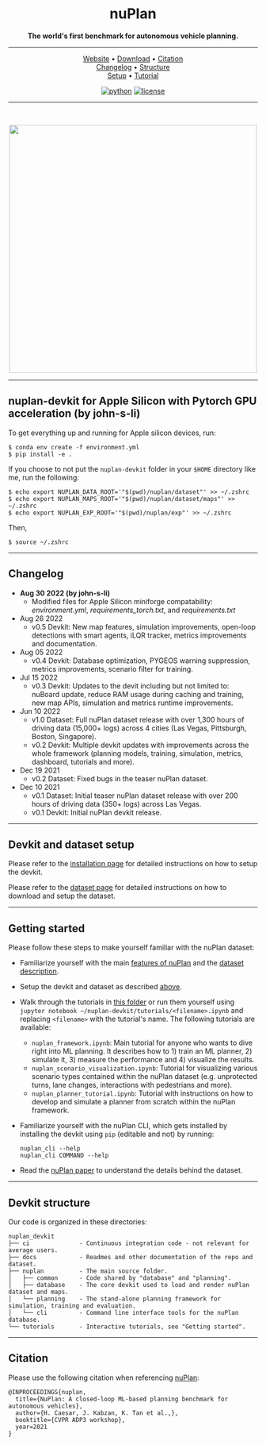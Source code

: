 <div align="center">

# nuPlan
**The world's first benchmark for autonomous vehicle planning.**

______________________________________________________________________

<p align="center">
  <a href="https://www.nuplan.org/">Website</a> •
  <a href="https://www.nuscenes.org/nuplan#download">Download</a> •
  <a href="#citation">Citation</a><br>
  <a href="#changelog">Changelog</a> •
  <a href="#devkit-structure">Structure</a><br>
  <a href="https://github.com/motional/nuplan-devkit/blob/master/docs/installation.md">Setup</a> •
  <a href="https://github.com/motional/nuplan-devkit/blob/master/tutorials/nuplan_framework.ipynb">Tutorial</a>
</p>

[![python](https://img.shields.io/badge/python-%20%203.9-blue.svg)]()
[![license](https://img.shields.io/badge/license-Apache%202.0-blue.svg)](https://github.com/motional/nuplan-devkit/blob/master/LICENSE.txt)

______________________________________________________________________

<br>

<p align="center"><img src="https://www.nuplan.org/static/media/nuPlan_final.3fde7586.png" width="500px"></p>

</div>

______________________________________________________________________
## nuplan-devkit for Apple Silicon with Pytorch GPU acceleration (by john-s-li)
To get everything up and running for Apple silicon devices, run: 
```
$ conda env create -f environment.yml
$ pip install -e .
```

If you choose to not put the `nuplan-devkit` folder in your `$HOME` directory like me, run the following:
```
$ echo export NUPLAN_DATA_ROOT='"$(pwd)/nuplan/dataset"' >> ~/.zshrc
$ echo export NUPLAN_MAPS_ROOT='"$(pwd)/nuplan/dataset/maps"' >> ~/.zshrc
$ echo export NUPLAN_EXP_ROOT='"$(pwd)/nuplan/exp"' >> ~/.zshrc
```

Then,
```
$ source ~/.zshrc
```
______________________________________________________________________

## Changelog
- **Aug 30 2022 (by john-s-li)**
  * Modified files for Apple Silicon miniforge compatability: *environment.yml*, *requirements_torch.txt*, and *requirements.txt*
- Aug 26 2022
  * v0.5 Devkit: New map features, simulation improvements, open-loop detections with smart agents, iLQR tracker, metrics improvements and documentation.
- Aug 05 2022
  * v0.4 Devkit: Database optimization, PYGEOS warning suppression, metrics improvements, scenario filter for training.
- Jul 15 2022
  * v0.3 Devkit: Updates to the devit including but not limited to: nuBoard update, reduce RAM usage during caching and training, new map APIs, simulation and metrics runtime improvements.
- Jun 10 2022
  * v1.0 Dataset: Full nuPlan dataset release with over 1,300 hours of driving data (15,000+ logs) across 4 cities (Las Vegas, Pittsburgh, Boston, Singapore).
  * v0.2 Devkit: Multiple devkit updates with improvements across the whole framework (planning models, training, simulation, metrics, dashboard, tutorials and more).
- Dec 19 2021
  * v0.2 Dataset: Fixed bugs in the teaser nuPlan dataset.
- Dec 10 2021
  * v0.1 Dataset: Initial teaser nuPlan dataset release with over 200 hours of driving data (350+ logs) across Las Vegas.
  * v0.1 Devkit: Initial nuPlan devkit release.

______________________________________________________________________

## Devkit and dataset setup
Please refer to the [installation page](https://github.com/motional/nuplan-devkit/blob/master/docs/installation.md) for detailed instructions on how to setup the devkit.

Please refer to the [dataset page](https://github.com/motional/nuplan-devkit/blob/master/docs/dataset_setup.md) for detailed instructions on how to download and setup the dataset.

______________________________________________________________________

## Getting started
Please follow these steps to make yourself familiar with the nuPlan dataset:
- Familiarize yourself with the main [features of nuPlan](https://www.nuplan.org) and the [dataset description](https://www.nuplan.org/nuplan).
- Setup the devkit and dataset as described [above](#devkit-and-dataset-setup).
- Walk through the tutorials in [this folder](https://github.com/motional/nuplan-devkit/blob/master/tutorials/) or run them yourself using `jupyter notebook ~/nuplan-devkit/tutorials/<filename>.ipynb` and replacing `<filename>` with the tutorial's name. The following tutorials are available:
  - `nuplan_framework.ipynb`: Main tutorial for anyone who wants to dive right into ML planning.
  It describes how to 1) train an ML planner, 2) simulate it, 3) measure the performance and 4) visualize the results.
  - `nuplan_scenario_visualization.ipynb`: Tutorial for visualizing various scenario types contained within the nuPlan dataset (e.g. unprotected turns, lane changes, interactions with pedestrians and more).
  - `nuplan_planner_tutorial.ipynb`: Tutorial with instructions on how to develop and simulate a planner from scratch within the nuPlan framework.

- Familiarize yourself with the nuPlan CLI, which gets installed by installing the devkit using `pip` (editable and not)
  by running:
  ```
  nuplan_cli --help
  nuplan_cli COMMAND --help
  ```
- Read the [nuPlan paper](https://www.nuplan.org/publications) to understand the details behind the dataset.

______________________________________________________________________

## Devkit structure
Our code is organized in these directories:

```
nuplan_devkit
├── ci              - Continuous integration code - not relevant for average users.
├── docs            - Readmes and other documentation of the repo and dataset.
├── nuplan          - The main source folder.
│   ├── common      - Code shared by "database" and "planning".
│   ├── database    - The core devkit used to load and render nuPlan dataset and maps.
│   └── planning    - The stand-alone planning framework for simulation, training and evaluation.
│   └── cli         - Command line interface tools for the nuPlan database.
└── tutorials       - Interactive tutorials, see "Getting started".
```
______________________________________________________________________

## Citation
Please use the following citation when referencing [nuPlan](https://arxiv.org/abs/2106.11810):
```
@INPROCEEDINGS{nuplan, 
  title={NuPlan: A closed-loop ML-based planning benchmark for autonomous vehicles},
  author={H. Caesar, J. Kabzan, K. Tan et al.,},
  booktitle={CVPR ADP3 workshop},
  year=2021
}
```
